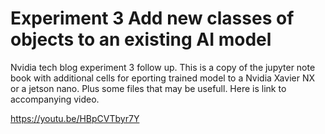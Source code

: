 # Experiment 3 Add new classes of objects to an existing AI model
 Nvidia tech blog experiment 3 follow up.
This is a copy of the jupyter note book with additional cells for 
eporting trained model to a Nvidia Xavier NX or a jetson nano.
Plus some files that may be usefull.
Here is link to accompanying video.

https://youtu.be/HBpCVTbyr7Y
